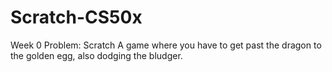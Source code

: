 # Scratch-CS50x
Week 0 Problem: Scratch A game where you have to get past the dragon to the golden egg, also dodging the bludger.
